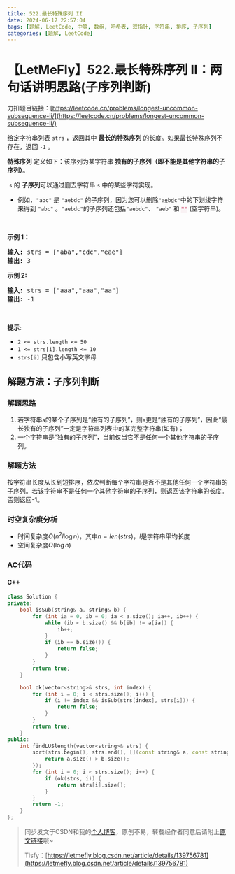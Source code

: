 ```yaml
---
title: 522.最长特殊序列 II
date: 2024-06-17 22:57:04
tags: [题解, LeetCode, 中等, 数组, 哈希表, 双指针, 字符串, 排序, 子序列]
categories: [题解, LeetCode]
---
```


# 【LetMeFly】522.最长特殊序列 II：两句话讲明思路(子序列判断)

力扣题目链接：[https://leetcode.cn/problems/longest-uncommon-subsequence-ii/](https://leetcode.cn/problems/longest-uncommon-subsequence-ii/)

<p>给定字符串列表&nbsp;<code>strs</code> ，返回其中 <strong>最长的特殊序列</strong>&nbsp;的长度。如果最长特殊序列不存在，返回 <code>-1</code> 。</p>

<p><strong>特殊序列</strong> 定义如下：该序列为某字符串 <strong>独有的子序列（即不能是其他字符串的子序列）</strong>。</p>

<p>&nbsp;<code>s</code>&nbsp;的&nbsp;<strong>子序列</strong>可以通过删去字符串&nbsp;<code>s</code>&nbsp;中的某些字符实现。</p>

<ul>
	<li>例如，<code>"abc"</code>&nbsp;是 <code>"aebdc"</code>&nbsp;的子序列，因为您可以删除<code>"a<u>e</u>b<u>d</u>c"</code>中的下划线字符来得到 <code>"abc"</code>&nbsp;。<code>"aebdc"</code>的子序列还包括<code>"aebdc"</code>、 <code>"aeb"</code>&nbsp;和 <font color="#c7254e" face="Menlo, Monaco, Consolas, Courier New, monospace"><span style="font-size: 12.6px; background-color: rgb(249, 242, 244);">""</span></font>&nbsp;(空字符串)。</li>
</ul>

<p>&nbsp;</p>

<p><strong>示例 1：</strong></p>

<pre>
<strong>输入:</strong> strs = ["aba","cdc","eae"]
<strong>输出:</strong> 3
</pre>

<p><strong>示例 2:</strong></p>

<pre>
<strong>输入:</strong> strs = ["aaa","aaa","aa"]
<strong>输出:</strong> -1
</pre>

<p>&nbsp;</p>

<p><strong>提示:</strong></p>

<ul>
	<li><code>2 &lt;= strs.length &lt;= 50</code></li>
	<li><code>1 &lt;= strs[i].length &lt;= 10</code></li>
	<li><code>strs[i]</code>&nbsp;只包含小写英文字母</li>
</ul>


    
## 解题方法：子序列判断

### 解题思路

1. 若字符串```a```的某个子序列是“独有的子序列”，则```a```更是“独有的子序列”，因此“最长独有的子序列”一定是字符串列表中的某完整字符串(如有)；
2. 一个字符串是“独有的子序列”，当前仅当它不是任何一个其他字符串的子序列。

### 解题方法

按字符串长度从长到短排序，依次判断每个字符串是否不是其他任何一个字符串的子序列。若该字符串不是任何一个其他字符串的子序列，则返回该字符串的长度。否则返回-1。

### 时空复杂度分析

+ 时间复杂度$O(n^2l\log n)$，其中$n=len(strs)$，$l$是字符串平均长度
+ 空间复杂度$O(\log n)$

### AC代码

#### C++

```cpp
class Solution {
private:
    bool isSub(string& a, string& b) {
        for (int ia = 0, ib = 0; ia < a.size(); ia++, ib++) {
            while (ib < b.size() && b[ib] != a[ia]) {
                ib++;
            }
            if (ib == b.size()) {
                return false;
            }
        }
        return true;
    }

    bool ok(vector<string>& strs, int index) {
        for (int i = 0; i < strs.size(); i++) {
            if (i != index && isSub(strs[index], strs[i])) {
                return false;
            }
        }
        return true;
    }
public:
    int findLUSlength(vector<string>& strs) {
        sort(strs.begin(), strs.end(), [](const string& a, const string& b) {
            return a.size() > b.size();
        });
        for (int i = 0; i < strs.size(); i++) {
            if (ok(strs, i)) {
                return strs[i].size();
            }
        }
        return -1;
    }
};
```

> 同步发文于CSDN和我的[个人博客](https://blog.letmefly.xyz/)，原创不易，转载经作者同意后请附上[原文链接](https://blog.letmefly.xyz/2024/06/17/LeetCode%200522.%E6%9C%80%E9%95%BF%E7%89%B9%E6%AE%8A%E5%BA%8F%E5%88%97II/)哦~
>
> Tisfy：[https://letmefly.blog.csdn.net/article/details/139756781](https://letmefly.blog.csdn.net/article/details/139756781)

